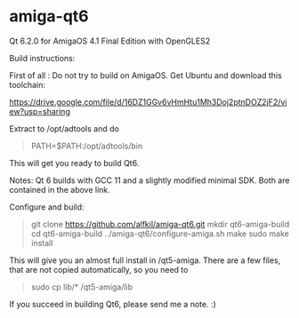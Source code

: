 # amiga-qt6
Qt 6.2.0 for AmigaOS 4.1 Final Edition with OpenGLES2

Build instructions:

First of all : Do not try to build on AmigaOS. Get Ubuntu and download this toolchain:

https://drive.google.com/file/d/16DZ1GGv6vHmHtu1Mh3Doj2ptnDOZ2jF2/view?usp=sharing

Extract to /opt/adtools and do

> PATH=$PATH:/opt/adtools/bin

This will get you ready to build Qt6.

Notes: Qt 6 builds with GCC 11 and a slightly modified minimal SDK. Both are contained in the above link.

Configure and build:

> git clone https://github.com/alfkil/amiga-qt6.git
> mkdir qt6-amiga-build
> cd qt6-amiga-build
> ../amiga-qt6/configure-amiga.sh
> make
> sudo make install

This will give you an almost full install in /qt5-amiga. There are a few files, that are not copied automatically, so you need to

> sudo cp lib/* /qt5-amiga/lib

If you succeed in building Qt6, please send me a note. :)
